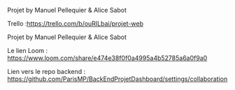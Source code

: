Projet by Manuel Pellequier & Alice Sabot

Trello :https://trello.com/b/ouRILbai/projet-web


Projet by Manuel Pellequier & Alice Sabot

Le lien Loom : https://www.loom.com/share/e474e38f0f0a4995a4b52785a6a0f9a0


Lien vers le repo backend : https://github.com/ParisMP/BackEndProjetDashboard/settings/collaboration


